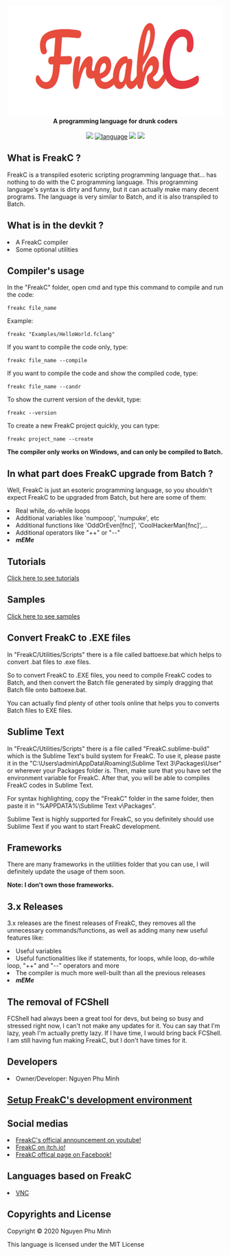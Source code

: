 <div align="center">
  <img src="Resources/Branding/logo.png" />
  <br/>
  <b>A programming language for drunk coders</b>
  <br/>
  <br/>
  <a href="https://github.com/nguyenphuminh/FreakC/blob/master/LICENSE.md"><img src="https://img.shields.io/badge/license-MIT-blue.svg"/></a>
  <a href="https://github.com/nguyenphuminh/FreakC/search?l=batchfile"><img alt="language" src="https://img.shields.io/badge/language-Batchfile-purple.svg"></a>
  <a href="#"><img src="https://img.shields.io/github/downloads/nguyenphuminh/freakc/total.svg"/></a>
  <a href="https://github.com/nguyenphuminh/FreakC/blob/master/.github/CONTRIBUTING.md"><img src="https://img.shields.io/badge/PRs-welcome-brightgreen.svg"></a>
</div>

## What is FreakC ?
FreakC is a transpiled esoteric scripting programming language that... has nothing to do with the C programming language. This programming language's syntax is dirty and funny, but it can actually make many decent programs. The language is very similar to Batch, and it is also transpiled to Batch.

## What is in the devkit ?
<li>A FreakC compiler</li>
<li>Some optional utilities</li>

## Compiler's usage
In the "FreakC" folder, open cmd and type this command to compile and run the code:

    freakc file_name
    
Example:
    
    freakc "Examples/HelloWorld.fclang"
 
If you want to compile the code only, type:

    freakc file_name --compile
    
If you want to compile the code and show the compiled code, type:

    freakc file_name --candr
    
To show the current version of the devkit, type:

    freakc --version

To create a new FreakC project quickly, you can type:

    freakc project_name --create

<b>The compiler only works on Windows, and can only be compiled to Batch.</b>

## In what part does FreakC upgrade from Batch ?
Well, FreakC is just an esoteric programming language, so you shouldn't expect FreakC to be upgraded from Batch, but here are some of them:

<li>Real while, do-while loops</li>
<li>Additional variables like 'numpoop', 'numpuke', etc</li>
<li>Additional functions like 'OddOrEven[fnc]', 'CoolHackerMan[fnc]',...</li>
<li>Additional operators like "++" or "--"</li>
<li><b><i>mEMe</i></b></li>

## Tutorials 
<a href=https://github.com/nguyenphuminh/FreakC/blob/master/TUTORIAL.md>Click here to see tutorials</a>

## Samples
<a href=https://github.com/nguyenphuminh/FreakC/tree/master/Examples>Click here to see samples</a>

## Convert FreakC to .EXE files
In "FreakC/Utilities/Scripts" there is a file called battoexe.bat which helps to convert .bat files to .exe files.

So to convert FreakC to .EXE files, you need to compile FreakC codes to Batch, and then convert the Batch file generated by simply dragging that Batch file onto battoexe.bat.

You can actually find plenty of other tools online that helps you to converts Batch files to EXE files.

## Sublime Text
In "FreakC/Utilities/Scripts" there is a file called "FreakC.sublime-build" which is the Sublime Text's build system for FreakC. To use it, please paste it in the "C:\Users\admin\AppData\Roaming\Sublime Text 3\Packages\User" or wherever your Packages folder is. Then, make sure that you have set the environment variable for FreakC. After that, you will be able to compiles FreakC codes in Sublime Text.

For syntax highlighting, copy the "FreakC" folder in the same folder, then paste it in "%APPDATA%\Sublime Text v\Packages\".

Sublime Text is highly supported for FreakC, so you definitely should use Sublime Text if you want to start FreakC development.

## Frameworks
There are many frameworks in the utilities folder that you can use, I will definitely update the usage of them soon.

<b>Note: I don't own those frameworks.</b>

## 3.x Releases
3.x releases are the finest releases of FreakC, they removes all the unnecessary commands/functions, as well as adding many new useful features like:
<li>Useful variables</li>
<li>Useful functionalities like if statements, for loops, while loop, do-while loop, "++" and "--" operators and more</li>
<li>The compiler is much more well-built than all the previous releases</li>
<li><b><i>mEMe</i></b></li>

## The removal of FCShell
FCShell had always been a great tool for devs, but being so busy and stressed right now, I can't not make any updates for it. You can say that I'm lazy, yeah I'm actually pretty lazy. If I have time, I would bring back FCShell. I am still having fun making FreakC, but I don't have times for it.

## Developers
<li>Owner/Developer: Nguyen Phu Minh</li>

## [Setup FreakC's development environment](https://youtu.be/l_3sFSArQWg)

## Social medias
<li><a href="https://youtu.be/0Pbah29aI4s">FreakC's official announcement on youtube!</a></li>
<li><a href="https://npmgames.itch.io/freakc">FreakC on itch.io!</a></li>
<li><a href="https://www.facebook.com/FreakC-Programming-Language-111425377421861">FreakC offical page on Facebook!</a></li>

## Languages based on FreakC
<li><a href="https://github.com/nguyenphuminh/VNC">VNC</a></li>

## Copyrights and License
Copyright © 2020 Nguyen Phu Minh

This language is licensed under the MIT License

